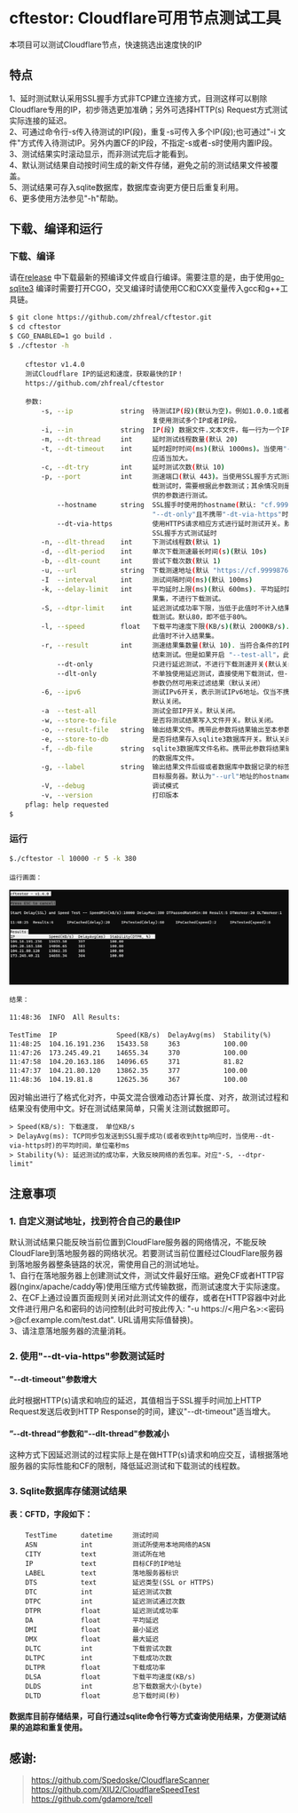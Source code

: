 # cftestor:  Cloudflare可用节点测试工具

本项目可以测试Cloudflare节点，快速挑选出速度快的IP
## 特点
1、延时测试默认采用SSL握手方式非TCP建立连接方式，目测这样可以剔除Cloudflare专用的IP，初步筛选更加准确；另外可选择HTTP(s) Request方式测试实际连接的延迟。<br>
2、可通过命令行-s传入待测试的IP(段)，重复-s可传入多个IP(段);也可通过"-i 文件"方式传入待测试IP。另外内置CF的IP段，不指定-s或者-s时使用内置IP段。<br>
3、测试结果实时滚动显示，而非测试完后才能看到。<br>
4、默认测试结果自动按时间生成的新文件存储，避免之前的测试结果文件被覆盖。<br>
5、测试结果可存入sqlite数据库，数据库查询更方便日后重复利用。<br>
6、更多使用方法参见"-h"帮助。<br>

## 下载、编译和运行

### 下载、编译

请在[release](https://github.com/XIU2/CloudflareSpeedTest/releases)
中下载最新的预编译文件或自行编译。需要注意的是，由于使用[go-sqlite3](https://github.com/mattn/go-sqlite3)
编译时需要打开CGO，交叉编译时请使用CC和CXX变量传入gcc和g++工具链。
```bash
$ git clone https://github.com/zhfreal/cftestor.git
$ cd cftestor
$ CGO_ENABLED=1 go build .
$ ./cftestor -h

    cftestor v1.4.0
    测试Cloudflare IP的延迟和速度，获取最快的IP！
    https://github.com/zhfreal/cftestor

    参数:
        -s, --ip            string  待测试IP(段)(默认为空)。例如1.0.0.1或者1.0.0.0/32，可重
                                    复使用测试多个IP或者IP段。
        -i, --in            string  IP(段) 数据文件.文本文件，每一行为一个IP或者IP段。
        -m, --dt-thread     int     延时测试线程数量(默认 20)
        -t, --dt-timeout    int     延时超时时间(ms)(默认 1000ms)。当使用"--dt-via-https"时，
                                    应适当加大。
        -c, --dt-try        int     延时测试次数(默认 10)
        -p, --port          int     测速端口(默认 443)。当使用SSL握手方式测试延时且不进行下
                                    载测试时，需要根据此参数测试；其余情况则是使用"--url"提
                                    供的参数进行测试。
            --hostname      string  SSL握手时使用的hostname(默认: "cf.9999876.xyz")仅当
                                    "--dt-only"且不携带"-dt-via-https"时有效。
            --dt-via-https          使用HTTPS请求相应方式进行延时测试开关。默认关闭，即使用
                                    SSL握手方式测试延时
        -n, --dlt-thread    int     下测试线程数(默认 1)
        -d, --dlt-period    int     单次下载测速最长时间(s)(默认 10s)
        -b, --dlt-count     int     尝试下载次数(默认 1)
        -u, --url           string  下载测速地址(默认 "https://cf.9999876.xyz/500mb.dat")。
        -I  --interval      int     测试间隔时间(ms)(默认 100ms)
        -k, --delay-limit   int     平均延时上限(ms)(默认 600ms). 平均延时超过此值不计入结
                                    果集，不进行下载测试。
        -S, --dtpr-limit    int     延迟测试成功率下限，当低于此值时不计入结果集，不进行下
                                    载测试。默认80，即不低于80%。
        -l, --speed         float   下载平均速度下限(KB/s)(默认 2000KB/s). 下载平均速度低于
                                    此值时不计入结果集。
        -r, --result        int     测速结果集数量(默认 10). 当符合条件的IP数量超过此值时，
                                    结束测试。但是如果开启 "--test-all"，此值不生效。
            --dt-only               只进行延迟测试，不进行下载测速开关(默认关闭)
            --dlt-only              不单独使用延迟测试，直接使用下载测试，但-k|--delay-limit
                                    参数仍然可用来过滤结果（默认关闭）
        -6, --ipv6                  测试IPv6开关，表示测试IPv6地址。仅当不携带-s和-i时有效。
                                    默认关闭。
        -a  --test-all              测试全部IP开关。默认关闭。
        -w, --store-to-file         是否将测试结果写入文件开关。默认关闭。
        -o, --result-file   string  输出结果文件。携带此参数将结果输出至本参数对应的文件。
        -e, --store-to-db           是否将结果存入sqlite3数据库开关。默认关闭。
        -f, --db-file       string  sqlite3数据库文件名称。携带此参数将结果输出至本参数对应
                                    的数据库文件。
        -g, --label         string  输出结果文件后缀或者数据库中数据记录的标签，用于区分测试
                                    目标服务器。默认为"--url"地址的hostname或者"--hostname"。
        -V, --debug                 调试模式
        -v, --version               打印版本
    pflag: help requested
$
```
### 运行
```bash
$./cftestor -l 10000 -r 5 -k 380

运行画面：
```
![alt text](Result.png "运行画面")
```
结果：

11:48:36  INFO  All Results:

TestTime  IP               Speed(KB/s)  DelayAvg(ms)  Stability(%)
11:48:25  104.16.191.236   15433.58     363           100.00
11:47:26  173.245.49.21    14655.34     370           100.00
11:47:58  104.20.163.186   14096.65     371           81.82
11:47:37  104.21.80.120    13862.35     377           100.00
11:48:36  104.19.81.8      12625.36     367           100.00

```
因对输出进行了格式化对齐，中英文混合很难动态计算长度、对齐，故测试过程和结果没有使用中文。好在测试结果简单，只需关注测试数据即可。
```
> Speed(KB/s): 下载速度， 单位KB/s
> DelayAvg(ms): TCP同步包发送到SSL握手成功(或者收到http响应时，当使用--dt-via-https时)的平均时间，单位毫秒ms
> Stability(%): 延迟测试的成功率，大致反映网络的丢包率。对应"-S, --dtpr-limit"
```

## 注意事项
### 1. 自定义测试地址，找到符合自己的最佳IP
默认测试结果只能反映当前位置到CloudFlare服务器的网络情况，不能反映CloudFlare到落地服务器的网络状况。若要测试当前位置经过CloudFlare服务器到落地服务器整条链路的状况，需使用自己的测试地址。 <br>
1、自行在落地服务器上创建测试文件，测试文件最好压缩。避免CF或者HTTP容器(nginx/apache/caddy等)使用压缩方式传输数据，而测试速度大于实际速度。<br>
2、在CF上通过设置页面规则关闭对此测试文件的缓存，或者在HTTP容器中对此文件进行用户名和密码的访问控制(此时可按此传入: "-u https://<用户名>:<密码>@cf.example.com/test.dat". URL请用实际值替换)。<br>
3、请注意落地服务器的流量消耗。<br>

### 2. 使用"--dt-via-https"参数测试延时
#### "--dt-timeout"参数增大
此时根据HTTP(s)请求和响应的延迟，其值相当于SSL握手时间加上HTTP Request发送后收到HTTP Response的时间，建议"--dt-timeout"适当增大。
#### ”--dt-thread“参数和"--dlt-thread"参数减小
这种方式下因延迟测试的过程实际上是在做HTTP(s)请求和响应交互，请根据落地服务器的实际性能和CF的限制，降低延迟测试和下载测试的线程数。

### 3. Sqlite数据库存储测试结果
#### 表：CFTD，字段如下：
```
    TestTime      datetime     测试时间                         
    ASN           int          测试所使用本地网络的ASN          
    CITY          text         测试所在地                       
    IP            text         目标CF的IP地址                   
    LABEL         text         落地服务器标识                   
    DTS           text         延迟类型(SSL or HTTPS)
    DTC           int          延迟测试次数                     
    DTPC          int          延迟测试通过次数                     
    DTPR          float        延迟测试成功率                       
    DA            float        平均延迟                     
    DMI           float        最小延迟                     
    DMX           float        最大延迟                     
    DLTC          int          下载尝试次数                     
    DLTPC         int          下载成功次数                     
    DLTPR         float        下载成功率                       
    DLSA          float        下载平均速度(KB/s)               
    DLDS          int          总下载数据大小(byte)
    DLTD          float        总下载时间(秒) 
```
#### 数据库目前存储结果，可自行通过sqlite命令行等方式查询使用结果，方便测试结果的追踪和重复使用。
## 感谢:
> https://github.com/Spedoske/CloudflareScanner
> https://github.com/XIU2/CloudflareSpeedTest
> https://github.com/gdamore/tcell
